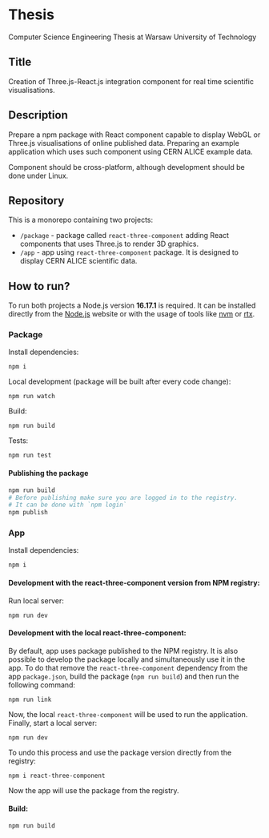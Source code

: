 # Thesis
Computer Science Engineering Thesis at Warsaw University of Technology

## Title
Creation of Three.js-React.js integration component for real time scientific visualisations.

## Description
Prepare a npm package with React component capable to display WebGL or Three.js visualisations of online published data. Preparing an example application which uses such component using CERN ALICE example data.

Component should be cross-platform, although development should be done under Linux.

## Repository
This is a monorepo containing two projects:
- `/package` - package called `react-three-component` adding React components that uses Three.js to render 3D graphics. 
- `/app` - app using `react-three-component` package. It is designed to display CERN ALICE scientific data.

## How to run?
To run both projects a Node.js version **16.17.1** is required.
It can be installed directly from the [Node.js](https://nodejs.org/en) website or with the 
usage of tools like [nvm](https://github.com/nvm-sh/nvm) or [rtx](https://crates.io/crates/rtx-cli).
### Package
Install dependencies:
```
npm i
```
Local development (package will be built after every code change):
```
npm run watch
```
Build:
```
npm run build
```
Tests:
```
npm run test
```
#### Publishing the package
```bash
npm run build
# Before publishing make sure you are logged in to the registry.
# It can be done with `npm login`
npm publish
```

### App
Install dependencies:
```
npm i
```
#### Development with the react-three-component version from NPM registry:
Run local server:
```
npm run dev
```
#### Development with the local react-three-component:
By default, app uses package published to the NPM registry. It is also possible to develop the package locally
and simultaneously use it in the app. 
To do that remove the `react-three-component` dependency from the app `package.json`, build the package (`npm run build`)
and then run the following command:
```
npm run link
```
Now, the local `react-three-component` will be used to run the application. Finally, start a local server:
```
npm run dev
```

To undo this process and use the package version directly from the registry:
```
npm i react-three-component
```
Now the app will use the package from the registry.

#### Build:
```
npm run build
```